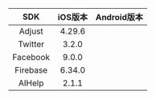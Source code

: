 
| SDK   |  iOS版本   | Android版本  |
|  :----:  | :----:  | :----:  |
| Adjust  | 4.29.6 |   |
| Twitter  | 3.2.0 | |
| Facebook  | 9.0.0 | |
| Firebase  | 6.34.0 | |
| AIHelp  | 2.1.1 | |

